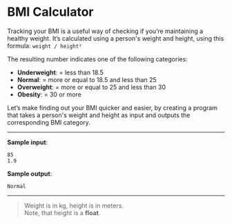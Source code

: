 # BMI Calculator

Tracking your BMI is a useful way of checking if you’re maintaining a healthy weight. It’s calculated using a person's weight and height, using this formula: `weight / height²`

The resulting number indicates one of the following categories:
- **Underweight**: = less than 18.5
- **Normal**: = more or equal to 18.5 and less than 25
- **Overweight**: = more or equal to 25 and less than 30
- **Obesity**: = 30 or more

Let’s make finding out your BMI quicker and easier, by creating a program that takes a person's weight and height as input and outputs the corresponding BMI category.

---

**Sample input**:
```
85
1.9
```

**Sample output**:
```
Normal
```

---

>Weight is in kg, height is in meters.  
>Note, that height is a **float**.